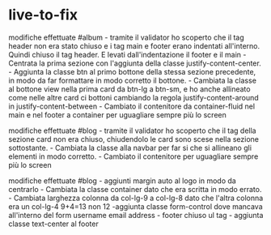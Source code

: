 # live-to-fix
modifiche effettuate #album
    - tramite il validator ho scoperto che il tag header non era stato chiuso e i tag main e footer erano indentati all'interno. Quindi chiuso il tag header. E levati dall'indentazione il footer e il main
    - Centrata la prima sezione con l'aggiunta della classe justify-content-center.
    - Aggiunta la classe btn al primo bottone della stessa sezione precedente, in modo da far formattare in modo corretto il bottone.
    - Cambiata la classe al bottone view nella prima card da btn-lg a btn-sm, e ho anche allineato come nelle altre card ci bottoni cambiando la regola             justify-content-around in justify-content-between
    - Cambiato il contenitore da container-fluid nel main e nel footer a container per uguagliare sempre più lo screen

modifiche effettuate #blog
    - tramite il validator ho scoperto che il tag della sezione card non era chiuso, chiudendolo le card sono scese nella sezione sottostante.
    - Cambiata la classe alla navbar per far si che si allineano gli elementi in modo corretto.
    - Cambiato il contenitore per uguagliare sempre più lo screen

modifiche effettuate #blog
    - aggiunti margin auto al logo in modo da centrarlo
    - Cambiata la classe container dato che era scritta in modo errato.
    - Cambiata larghezza colonna da col-lg-9 a col-lg-8 dato che l'altra colonna era un col-lg-4 9+4=13 non 12
    -aggiunta classe form-control dove mancava all'interno del form 
        username 
        email
        address
    - footer chiuso ul tag
    - aggiunta classe text-center al footer
